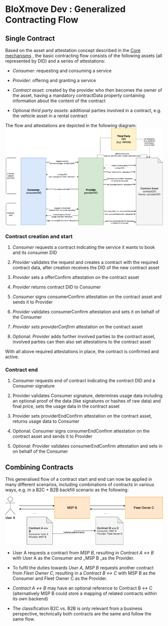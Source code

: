 # BloXmove Dev : Generalized Contracting Flow
## Single Contract
Based on the asset and attestation concept described in the [Core mechanisms](Markdown/Technical%20Documentation/Architecture%20Overview/Core-mechanisms_1593933450.md) , the basic contracting flow consists of the following assets (all represented by DID) and a series of attestations:

- _Consumer_: requesting and consuming a service

- _Provider_: offering and granting a service

- _Contract asset_: created by the provider who then becomes the owner of the asset, having a mandatory contractData property containing information about the content of the contract

- Optional _third party assets_: additional parties involved in a contract, e.g. the vehicle asset in a rental contract


The flow and attestations are depicted in the following diagram:
![This is an image](attachments/1575780026.png)

### Contract creation and start
1. _Consumer_ requests a contract indicating the service it wants to book and its consumer DID

2. _Provider_ validates the request and creates a contract with the required contract data, after creation receives the DID of the new contract asset

3. _Provider_ sets a offerConfirm attestation on the contract asset

4. _Provider_ returns contract DID to Consumer

5. _Consumer_ signs consumerConfirm attestation on the contract asset and sends it to Provider

6. _Provider_ validates consumerConfirm attestation and sets it on behalf of the Consumer

7. _Provider sets providerConfirm_ attestation on the contract asset

8. Optional: _Provider_ adds further involved parties to the contract asset, involved parties can then also set attestations to the contract asset

With all above required attestations in place, the contract is confirmed and active.


### Contract end

1. Consumer requests end of contract indicating the contract DID and a Consumer signature

2. Provider validates Consumer signature, determines usage data including an optional proof of the data (like signatures or hashes of raw data) and final price, sets the usage data in the contract asset

3. Provider sets providerEndConfirm attestation on the contract asset, returns usage data to Consumer

4. Optional: Consumer signs consumerEndConfirm attestation on the contract asset and sends it to Provider

5. Optional: Provider validates consumerEndConfirm attestation and sets in on behalf of the Consumer


## Combining Contracts
This generalised flow of a contract start and end can now be applied in many different scenarios, including combinations of contracts in various ways, e.g. in a B2C + B2B backfill scenario as the following:

![This is an image](attachments/1575616300.png)


- User A requests a contract from _MSP B_, resulting in _Contract A ↔︎ B_ with User A as the Consumer and _MSP B _as the Provider.

- To fulfil the duties towards _User A, MSP B_ requests another contract from _Fleet Owner C_, resulting in a _Contract B ↔︎ C_ with MSP B as the Consumer and Fleet Owner C as the Provider.

- _Contract A ↔︎ B_ may have an optional reference to Contract B ↔︎ C (alternatively MSP B could store a mapping of related contracts within its own backend)

- The classification B2C vs. B2B is only relevant from a business perspective, technically both contracts are the same and follow the same flow.

